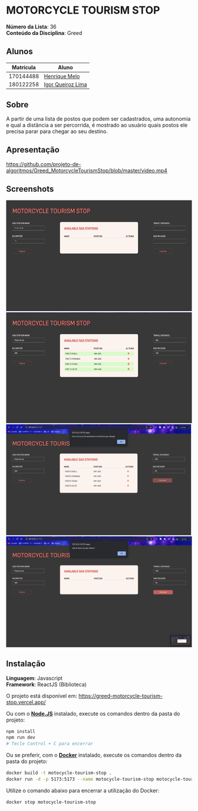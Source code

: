 # MOTORCYCLE TOURISM STOP

**Número da Lista**: 36<br>
**Conteúdo da Disciplina**: Greed<br>

## Alunos
| Matrícula | Aluno                                                |
| --------- | ---------------------------------------------------- |
| 170144488 | [Henrique Melo](https://github.com/HenriqueAmorim20) |
| 180122258 | [Igor Queiroz Lima](https://github.com/igorq937)     |

## Sobre
A partir de uma lista de postos que podem ser cadastrados, uma autonomia e qual a distância a ser percorrida, é mostrado ao usuário quais postos ele precisa parar para chegar ao seu destino.

## Apresentação
https://github.com/projeto-de-algoritmos/Greed_MotorcycleTourismStop/blob/master/video.mp4

## Screenshots
<img src="src/assets/prints/1.png" style="height: 300px;"/></br>
<img src="src/assets/prints/2.png" style="height: 300px;"/></br>
<img src="src/assets/prints/3.png" style="height: 300px;"/></br>
<img src="src/assets/prints/4.png" style="height: 300px;"/></br>

## Instalação 
**Linguagem**: Javascript<br>
**Framework**: ReactJS (Biblioteca)<br>

O projeto está disponível em: https://greed-motorcycle-tourism-stop.vercel.app/

Ou com o **[Node.JS](https://nodejs.org)** instalado, execute os comandos dentro da pasta do projeto:

```bash
npm install
npm run dev
# Tecle Control + C para encerrar
```

Ou se preferir, com o **[Docker](https://www.docker.com/)** instalado, execute os comandos dentro da pasta do projeto:

```bash
docker build -t motocycle-tourism-stop .
docker run -d -p 5173:5173 --name motocycle-tourism-stop motocycle-tourism-stop
```

Utilize o comando abaixo para encerrar a utilização do Docker:

```bash
docker stop motocycle-tourism-stop
```

